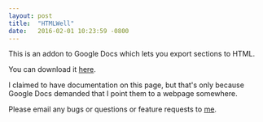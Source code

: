 ```yaml
---
layout: post
title:  "HTMLWell"
date:   2016-02-01 10:23:59 -0800
---
```


This is an addon to Google Docs which lets you export sections to HTML.

You can download it [here](https://chrome.google.com/webstore/detail/htmlwell/jafchhlcnmkngcbkpblemfookamgbnoe?authuser=0).

I claimed to have documentation on this page, but that's only because Google Docs demanded that I point them to a webpage somewhere.

Please email any bugs or questions or feature requests to <a href="mailto://bshlegeris@gmail.com">me</a>.
